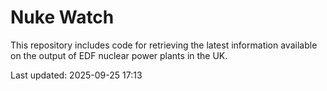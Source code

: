 # Nuke Watch

This repository includes code for retrieving the latest information available on the output of EDF nuclear power plants in the UK.

Last updated: 2025-09-25 17:13